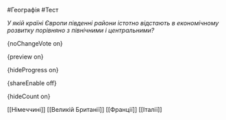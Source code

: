 #Географія #Тест

*У якій країні Європи південні райони істотно відстають в економічному розвитку порівняно з північними і центральними?*

{noChangeVote on}

{preview on}

{hideProgress on}

{shareEnable off}

{hideCount on}

[[Німеччині]]
[[Великій Британії]]
[[Франції]]
[[Італії]]
